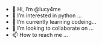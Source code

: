 - 👋 Hi, I’m @lucy4me
- 👀 I’m interested in python ...
- 🌱 I’m currently learning  codeing...
- 💞️ I’m looking to collaborate on ...
- 📫 How to reach me ...

<!---
lucy4me/lucy4me is a ✨ special ✨ repository because its `README.md` (this file) appears on your GitHub profile.
You can click the Preview link to take a look at your changes.
--->
